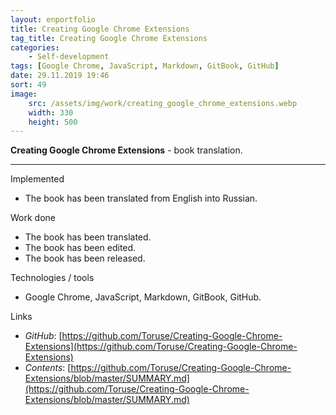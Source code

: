 ```yaml
---
layout: enportfolio
title: Creating Google Chrome Extensions
tag_title: Creating Google Chrome Extensions
categories:
    - Self-development
tags: [Google Chrome, JavaScript, Markdown, GitBook, GitHub]
date: 29.11.2019 19:46
sort: 49
image: 
    src: /assets/img/work/creating_google_chrome_extensions.webp 
    width: 330
    height: 500
---
```


**Creating Google Chrome Extensions** - book translation.

---

Implemented

* The book has been translated from English into Russian.

Work done

* The book has been translated.
* The book has been edited.
* The book has been released.

Technologies / tools

* Google Chrome, JavaScript, Markdown, GitBook, GitHub.

Links

* _GitHub_: [https://github.com/Toruse/Creating-Google-Chrome-Extensions](https://github.com/Toruse/Creating-Google-Chrome-Extensions)
* _Contents_: [https://github.com/Toruse/Creating-Google-Chrome-Extensions/blob/master/SUMMARY.md](https://github.com/Toruse/Creating-Google-Chrome-Extensions/blob/master/SUMMARY.md)
